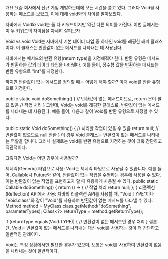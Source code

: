 개요
요즘 회사에서 신규 게임 개발하는데에 모든 시간을 쏟고 있다. 그러다 Void을 사용하는 메소드를 보았고, 이에 대해 void와의 차이를 알아보았다.



자바에서 Void와 void는 둘 다 키워드이지만 약간 다른 의미를 가진다. 이번 글에서는 이 두 키워드의 차이점을 자세히 살펴보자

Void vs void
Void는 자바에서 기본 데이터 타입 중 하나인 void를 래핑한 래퍼 클래스이다. 이 클래스는 반환값이 없는 메서드를 나타내는 데 사용된다.



자바에서는 메서드의 반환 유형(return type)을 지정해줘야 한다. 반환 유형은 메서드가 반환하는 값의 데이터 타입을 나타낸다. 예를 들어, 정수형 값을 반환하는 메서드는 반환 유형으로 "int"를 지정한다.



하지만 반환값이 없는 메서드를 정의할 때는 어떻게 해야 할까? 이때 void를 반환 유형으로 지정한다.

public static void doSomething() {
   // 반환값이 없는 메서드이므로, return 문이 필요 없음
   // 작업 처리
}
그런데, Void는 void를 래핑한 클래스로, 반환값이 없는 메서드를 나타내는 데 사용된다. 예를 들어, 다음과 같이 Void를 반환 유형으로 지정할 수 있다.

public static Void doSomething() {
   // 처리할 작업이 있을 수 있음
   return null; // 반환값이 없으므로 null 반환
}
이 경우 Void 클래스는 반환값이 없는 메서드를 나타내는 역할을 합니다. 그러나 실제로는 void를 반환 유형으로 지정하는 것이 더욱 간단하고 직관적이다.



그렇다면 Void는 어떤 경우에 사용될까?

제네릭(Generic) 타입으로 사용: Void는 제네릭 타입으로 사용될 수 있습니다. 예를 들어, Callable<Void>나 Future<Void>와 같이, 반환값이 없는 작업을 수행하는 경우에 사용될 수 있다. 이는 반환값이 없는 작업을 표현하고자 할 때 유용하게 사용될 수 있다.
public static Callable<Void> doSomething() {
 return () -> {
     // 작업 처리
     return null;
 };
}
리플렉션(Reflection) API에서 사용: 자바의 리플렉션 API를 사용할 때, "Void.TYPE"이나 "Void.class"와 같이 "Void"를 사용하여 반환값이 없는 메서드를 나타낼 수 있다.
Method method = MyClass.class.getMethod("doSomething", parameterTypes);
Class<?> returnType = method.getReturnType();

if (returnType.equals(Void.TYPE)) {
// 반환값이 없는 메서드인 경우 처리
}
결론
단, Void는 반환값이 없는 메서드를 나타내는 대신 void를 사용하는 것이 더 간단하고 일반적인 관례이다.



Void는 특정 상황에서만 필요한 경우가 있으며, 보통은 void를 사용하여 반환값이 없음을 나타내는 것이 일반적이다.
